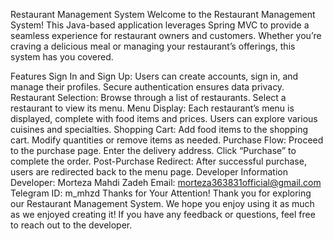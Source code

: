 Restaurant Management System
Welcome to the Restaurant Management System! This Java-based application leverages Spring MVC to provide a seamless experience for restaurant owners and customers. Whether you’re craving a delicious meal or managing your restaurant’s offerings, this system has you covered.

Features
Sign In and Sign Up:
Users can create accounts, sign in, and manage their profiles.
Secure authentication ensures data privacy.
Restaurant Selection:
Browse through a list of restaurants.
Select a restaurant to view its menu.
Menu Display:
Each restaurant’s menu is displayed, complete with food items and prices.
Users can explore various cuisines and specialties.
Shopping Cart:
Add food items to the shopping cart.
Modify quantities or remove items as needed.
Purchase Flow:
Proceed to the purchase page.
Enter the delivery address.
Click “Purchase” to complete the order.
Post-Purchase Redirect:
After successful purchase, users are redirected back to the menu page.
Developer Information
Developer: Morteza Mahdi Zadeh
Email: morteza363831official@gmail.com
Telegram ID: m_mhzd
Thanks for Your Attention!
Thank you for exploring our Restaurant Management System. We hope you enjoy using it as much as we enjoyed creating it! If you have any feedback or questions, feel free to reach out to the developer.

